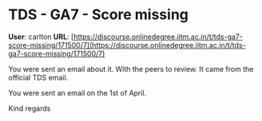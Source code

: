 # TDS - GA7 - Score missing

**User**: carlton
**URL**: [https://discourse.onlinedegree.iitm.ac.in/t/tds-ga7-score-missing/171500/7](https://discourse.onlinedegree.iitm.ac.in/t/tds-ga7-score-missing/171500/7)

You were sent an email about it. With the peers to review. It came from the official TDS email.

You were sent an email on the 1st of April.

Kind regards
